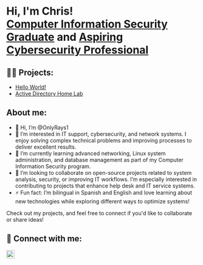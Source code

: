 <h1>Hi, I'm Chris! <br/><a href="https://github.com/OnlyRays1">Computer Information Security Graduate</a> and <a href="https://www.linkedin.com/in/OnlyRays1/">Aspiring Cybersecurity Professional</a>

<h2>👨‍💻 Projects:</h2>

  - [Hello World!](https://github.com/OnlyRays1/HelloWorld/tree/main)
  - [Active Directory Home Lab](URL)


<h2> About me:</h2>

- 👋 Hi, I’m @OnlyRays1
- 👀 I’m interested in IT support, cybersecurity, and network systems. I enjoy solving complex technical problems and improving processes to deliver excellent results.
- 🌱 I’m currently learning advanced networking, Linux system administration, and database management as part of my Computer Information Security program.
- 💞️ I’m looking to collaborate on open-source projects related to system analysis, security, or improving IT workflows. I’m especially interested in contributing to projects that enhance help desk and IT service systems.
- ⚡ Fun fact: I’m bilingual in Spanish and English and love learning about new technologies while exploring different ways to optimize systems!

Check out my projects, and feel free to connect if you'd like to collaborate or share ideas!


<h2> 🤳 Connect with me:</h2>

[<img align="left" alt="Christorres | LinkedIn" width="22px" src="https://cdn.jsdelivr.net/npm/simple-icons@v3/icons/linkedin.svg" />](https://www.linkedin.com/in/christopher-torres-8272991a4/)

[linkedin]: [https://linkedin.com/in/christopher-torres-8272991a4/](https://www.linkedin.com/in/christopher-torres-8272991a4/)




